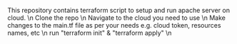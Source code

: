 This repository contains terraform script to setup and run apache server on cloud. \n
Clone the repo \n
Navigate to the cloud you need to use \n
Make changes to the main.tf file as per your needs e.g. cloud token, resources names, etc \n
run "terraform init" & "terraform apply" \n
